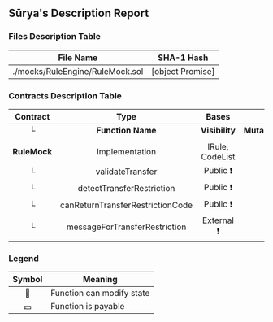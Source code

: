 ## Sūrya's Description Report

### Files Description Table


|  File Name  |  SHA-1 Hash  |
|-------------|--------------|
| ./mocks/RuleEngine/RuleMock.sol | [object Promise] |


### Contracts Description Table


|  Contract  |         Type        |       Bases      |                  |                 |
|:----------:|:-------------------:|:----------------:|:----------------:|:---------------:|
|     └      |  **Function Name**  |  **Visibility**  |  **Mutability**  |  **Modifiers**  |
||||||
| **RuleMock** | Implementation | IRule, CodeList |||
| └ | validateTransfer | Public ❗️ |   |NO❗️ |
| └ | detectTransferRestriction | Public ❗️ |   |NO❗️ |
| └ | canReturnTransferRestrictionCode | Public ❗️ |   |NO❗️ |
| └ | messageForTransferRestriction | External ❗️ |   |NO❗️ |


### Legend

|  Symbol  |  Meaning  |
|:--------:|-----------|
|    🛑    | Function can modify state |
|    💵    | Function is payable |
